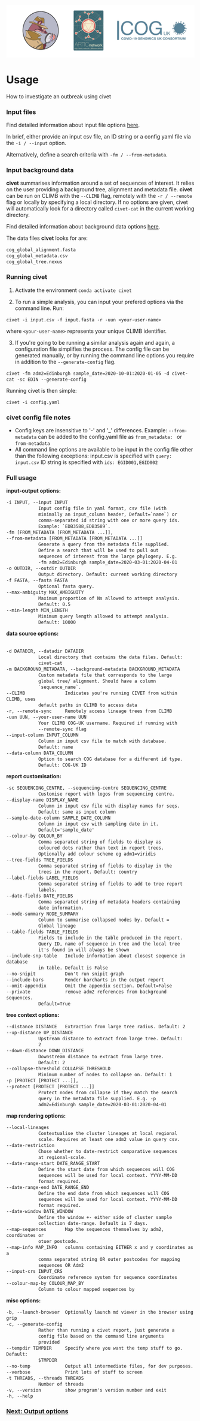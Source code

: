 ![](./doc_figures/website_header.png)


# Usage
How to investigate an outbreak using civet

### Input files

Find detailed information about input file options <a href="{{ 'input_options.md' | absolute_url }}">here</a>. 

In brief, either provide an input csv file, an ID string or a config yaml file via the ``-i / --input`` option. 

Alternatively, define a search criteria with ``-fm / --from-metadata``. 

### Input background data

<strong>civet</strong> summarises information around a set of sequences of interest. It relies on the user providing a background tree, alignment and metadata file. <strong>civet</strong> can be run on CLIMB with the ``--CLIMB`` flag, remotely with the ``-r / --remote`` flag or locally by specifying a local directory. If no options are given, civet will automatically look for a directory called `civet-cat` in the current working directory.

Find detailed information about background data options <a href="{{ 'background_data.md' | absolute_url }}">here</a>. 

The data files <strong>civet</strong>  looks for are:
```
cog_global_alignment.fasta
cog_global_metadata.csv
cog_global_tree.nexus
```

### Running civet

1. Activate the environment ``conda activate civet``


2. To run a simple analysis, you can input your prefered options via the command line. Run:

```
civet -i input.csv -f input.fasta -r -uun <your-user-name>
```
where `<your-user-name>` represents your unique CLIMB identifier.

3. If you're going to be running a similar analysis again and again, a configuration file simplifies the process. The config file can be generated manually, or by running the command line options you require in addition to the `--generate-config` flag.

```
civet -fm adm2=Edinburgh sample_date=2020-10-01:2020-01-05 -d civet-cat -sc EDIN --generate-config
```

Running civet is then simple:
```
civet -i config.yaml
```

### civet config file notes

- Config keys are insensitive to '-' and '_' differences. 
  Example: `--from-metadata` can be added to the config.yaml file as `from_metadata: ` or `from-metadata`
- All command line options are available to be input in the config file other than the following exceptions: 
  input.csv is specified with `query: input.csv` 
  ID string is specified with `ids: EGID001,EGID002`

### Full usage

<strong>input-output options:</strong>

```
-i INPUT, --input INPUT
            Input config file in yaml format, csv file (with
            minimally an input_column header, Default=`name`) or
            comma-separated id string with one or more query ids.
            Example: `EDB3588,EDB3589`.
-fm [FROM_METADATA [FROM_METADATA ...]], 
--from-metadata [FROM_METADATA [FROM_METADATA ...]]
            Generate a query from the metadata file supplied.
            Define a search that will be used to pull out
            sequences of interest from the large phylogeny. E.g.
            -fm adm2=Edinburgh sample_date=2020-03-01:2020-04-01
-o OUTDIR, --outdir OUTDIR
            Output directory. Default: current working directory
-f FASTA, --fasta FASTA
            Optional fasta query.
--max-ambiguity MAX_AMBIGUITY
            Maximum proportion of Ns allowed to attempt analysis.
            Default: 0.5
--min-length MIN_LENGTH
            Minimum query length allowed to attempt analysis.
            Default: 10000
```

<strong>data source options:</strong>

```

-d DATADIR, --datadir DATADIR
            Local directory that contains the data files. Default:
            civet-cat
-m BACKGROUND_METADATA, --background-metadata BACKGROUND_METADATA
            Custom metadata file that corresponds to the large
            global tree/ alignment. Should have a column
            `sequence_name`.
--CLIMB               Indicates you're running CIVET from within CLIMB, uses
            default paths in CLIMB to access data
-r, --remote-sync     Remotely access lineage trees from CLIMB
-uun UUN, --your-user-name UUN
            Your CLIMB COG-UK username. Required if running with
            --remote-sync flag
--input-column INPUT_COLUMN
            Column in input csv file to match with database.
            Default: name
--data-column DATA_COLUMN
            Option to search COG database for a different id type.
            Default: COG-UK ID
```

<strong>report customisation:</strong>

```
-sc SEQUENCING_CENTRE, --sequencing-centre SEQUENCING_CENTRE
            Customise report with logos from sequencing centre.
--display-name DISPLAY_NAME
            Column in input csv file with display names for seqs.
            Default: same as input column
--sample-date-column SAMPLE_DATE_COLUMN
            Column in input csv with sampling date in it.
            Default='sample_date'
--colour-by COLOUR_BY
            Comma separated string of fields to display as
            coloured dots rather than text in report trees.
            Optionally add colour scheme eg adm1=viridis
--tree-fields TREE_FIELDS
            Comma separated string of fields to display in the
            trees in the report. Default: country
--label-fields LABEL_FIELDS
            Comma separated string of fields to add to tree report
            labels.
--date-fields DATE_FIELDS
            Comma separated string of metadata headers containing
            date information.
--node-summary NODE_SUMMARY
            Column to summarise collapsed nodes by. Default =
            Global lineage
--table-fields TABLE_FIELDS
            Fields to include in the table produced in the report.
            Query ID, name of sequence in tree and the local tree
            it's found in will always be shown
--include-snp-table   Include information about closest sequence in database
            in table. Default is False
--no-snipit           Don't run snipit graph
--include-bars        Render barcharts in the output report
--omit-appendix       Omit the appendix section. Default=False
--private             remove adm2 references from background sequences.
            Default=True

```
<strong>tree context options:</strong>
```
--distance DISTANCE   Extraction from large tree radius. Default: 2
--up-distance UP_DISTANCE
            Upstream distance to extract from large tree. Default:
            2
--down-distance DOWN_DISTANCE
            Downstream distance to extract from large tree.
            Default: 2
--collapse-threshold COLLAPSE_THRESHOLD
            Minimum number of nodes to collapse on. Default: 1
-p [PROTECT [PROTECT ...]],
--protect [PROTECT [PROTECT ...]]
            Protect nodes from collapse if they match the search
            query in the metadata file supplied. E.g. -p
            adm2=Edinburgh sample_date=2020-03-01:2020-04-01
```

<strong>map rendering options:</strong>
```
--local-lineages      
            Contextualise the cluster lineages at local regional
            scale. Requires at least one adm2 value in query csv.
--date-restriction   
            Chose whether to date-restrict comparative sequences
            at regional-scale.
--date-range-start DATE_RANGE_START
            Define the start date from which sequences will COG
            sequences will be used for local context. YYYY-MM-DD
            format required.
--date-range-end DATE_RANGE_END
            Define the end date from which sequences will COG
            sequences will be used for local context. YYYY-MM-DD
            format required.
--date-window DATE_WINDOW
            Define the window +- either side of cluster sample
            collection date-range. Default is 7 days.
--map-sequences       Map the sequences themselves by adm2, coordinates or
            otuer postcode.
--map-info MAP_INFO   columns containing EITHER x and y coordinates as a
            comma separated string OR outer postcodes for mapping
            sequences OR Adm2
--input-crs INPUT_CRS
            Coordinate reference system for sequence coordinates
--colour-map-by COLOUR_MAP_BY
            Column to colour mapped sequences by
```

<strong>misc options:</strong>
```
-b, --launch-browser  Optionally launch md viewer in the browser using grip
-c, --generate-config
            Rather than running a civet report, just generate a
            config file based on the command line arguments
            provided
--tempdir TEMPDIR     Specify where you want the temp stuff to go. Default:
            $TMPDIR
--no-temp             Output all intermediate files, for dev purposes.
--verbose             Print lots of stuff to screen
-t THREADS, --threads THREADS
            Number of threads
-v, --version         show program's version number and exit
-h, --help

```

### [Next: Output options](./output.md)